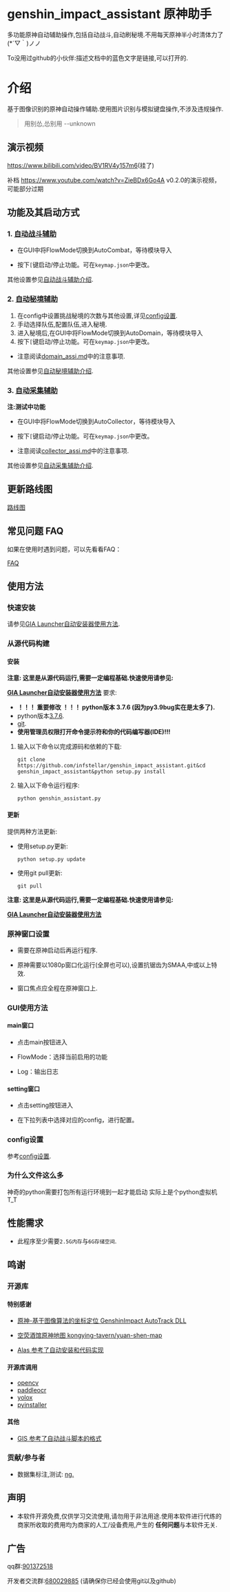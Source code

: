 # genshin_impact_assistant 原神助手

多功能原神自动辅助操作,包括自动战斗,自动刷秘境.不用每天原神半小时清体力了(*´▽｀)ノノ

To没用过github的小伙伴:描述文档中的蓝色文字是链接,可以打开的.

# 介绍

基于图像识别的原神自动操作辅助.使用图片识别与模拟键盘操作,不涉及违规操作.
> 用别怂,怂别用 --unknown

## 演示视频

<https://www.bilibili.com/video/BV1RV4y157m6>(挂了)

补档 <https://www.youtube.com/watch?v=ZieBDx6Go4A> v0.2.0的演示视频，可能部分过期


## 功能及其启动方式

### 1. [自动战斗辅助](./doc/combat_assi.md)

- 在GUI中将FlowMode切换到AutoCombat，等待模块导入

- 按下`[`键启动/停止功能。可在`keymap.json`中更改。

其他设置参见[自动战斗辅助介绍](./doc/combat_assi.md).

### 2. [自动秘境辅助](./doc/domain_assi.md)

1. 在config中设置挑战秘境的次数与其他设置,详见[config设置](./doc/config.md).
2. 手动选择队伍,配置队伍,进入秘境.
3. 进入秘境后,在GUI中将FlowMode切换到AutoDomain，等待模块导入
4. 按下`[`键启动/停止功能。可在`keymap.json`中更改。

- 注意阅读[domain_assi.md](./doc/domain_assi.md)中的注意事项.

其他设置参见[自动秘境辅助介绍](./doc/domain_assi.md).

### 3. [自动采集辅助](./doc/collector_assi.md)

<strong>注:测试中功能</strong>

- 在GUI中将FlowMode切换到AutoCollector，等待模块导入

- 按下`[`键启动/停止功能。可在`keymap.json`中更改。

- 注意阅读[collector_assi.md](./doc/collector_assi.md)中的注意事项.

其他设置参见[自动采集辅助介绍](./doc/collector_assi.md).

## 更新路线图

[路线图](update_note.md)

## 常见问题 FAQ

如果在使用时遇到问题，可以先看看FAQ：

[FAQ](doc/FAQ.md)

## 使用方法

### 快速安装

请参见[GIA Launcher自动安装器使用方法](doc/install.md).

### 从源代码构建

#### 安装

<strong>注意: 这里是从源代码运行,需要一定编程基础.快速使用请参见:</strong>

<strong>[GIA Launcher自动安装器使用方法](doc/install.md)</strong>
要求:

- <strong>！！！ 重要修改 ！！！ python版本 3.7.6 (因为py3.9bug实在是太多了).</strong>
- python版本[3.7.6](https://www.python.org/downloads/release/python-376/).
- [git](https://git-scm.com/download/win).
- <strong>使用管理员权限打开命令提示符和你的代码编写器(IDE)!!!</strong>

1. 输入以下命令以完成源码和依赖的下载:

   ```shell
   git clone https://github.com/infstellar/genshin_impact_assistant.git&cd genshin_impact_assistant&python setup.py install
   ```

2. 输入以下命令运行程序:

   ```shell
   python genshin_assistant.py
   ```

#### 更新

提供两种方法更新:

- 使用setup.py更新:
   ```shell
   python setup.py update
   ```
- 使用git pull更新:
   ```shell
   git pull
   ```

<strong>注意: 这里是从源代码运行,需要一定编程基础.快速使用请参见:</strong>

<strong>[GIA Launcher自动安装器使用方法](doc/install.md)</strong>

### 原神窗口设置

- 需要在原神启动后再运行程序.

- 原神需要以1080p窗口化运行(全屏也可以),设置抗锯齿为SMAA,中或以上特效.

- 窗口焦点应全程在原神窗口上.

### GUI使用方法

#### main窗口

- 点击main按钮进入

- FlowMode：选择当前启用的功能

- Log：输出日志

#### setting窗口

- 点击setting按钮进入

- 在下拉列表中选择对应的config，进行配置。

### config设置

参考[config设置](./doc/config.md).

### 为什么文件这么多

神奇的python需要打包所有运行环境到一起才能启动 实际上是个python虚拟机 T_T

## 性能需求

- 此程序至少需要`2.5G内存`与`6G存储空间`.

## 鸣谢

### 开源库

#### 特别感谢

- [原神-基于图像算法的坐标定位 GenshinImpact AutoTrack DLL](https://github.com/GengGode/GenshinImpact_AutoTrack_DLL)

- [空荧酒馆原神地图 kongying-tavern/yuan-shen-map](https://github.com/kongying-tavern/yuan-shen-map)

- [Alas 参考了自动安装和代码实现](https://github.com/LmeSzinc/AzurLaneAutoScript)

#### 开源库调用

- [opencv](https://github.com/opencv/opencv)
- [paddleocr](https://github.com/PaddlePaddle/PaddleOCR)
- [yolox](https://github.com/Megvii-BaseDetection/YOLOX)
- [pyinstaller](https://github.com/pyinstaller/pyinstaller)

#### 其他

- [GIS 参考了自动战斗脚本的格式](https://github.com/phonowell/genshin-impact-script)

### 贡献/参与者

- 数据集标注,测试: [nɡ.](https://space.bilibili.com/396023811)

## 声明

- 本软件开源免费,仅供学习交流使用,请勿用于非法用途.使用本软件进行代练的商家所收取的费用均为商家的人工/设备费用,产生的<strong>
任何问题</strong>与本软件无关.

## 广告

qq群:[901372518](https://jq.qq.com/?_wv=1027&k=YLTrqlzX)

开发者交流群:[680029885](https://jq.qq.com/?_wv=1027&k=CGuTvCXU)
(请确保你已经会使用git以及github)
